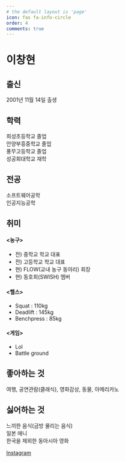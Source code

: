 ```yaml
---
# the default layout is 'page'
icon: fas fa-info-circle
order: 4
comments: true
---
```


# 이창현
## 출신
2001년 11월 14일 출생  
## 학력
희성초등학교 졸업  
안양부흥중학교 졸업  
풍무고등학교 졸업  
성공회대학교 재학  
## 전공
소프트웨어공학  
인공지능공학  
## 취미  
#### <농구>  
- 전) 중학교 학교 대표  
- 전) 고등학교 학교 대표  
- 현) FLOW(교내 농구 동아리) 회장  
- 현) 동호회(SWISH) 멤버  

#### <헬스>  
- Squat : 110kg  
- Deadlift : 145kg  
- Benchpress : 85kg  

#### <게임>  
- Lol  
- Battle ground

## 좋아하는 것  
여행, 공연관람(클래식), 영화감상, 동물, 아메리카노  
## 싫어하는 것  
느끼한 음식(금방 물리는 음식)  
일본 애니  
한국을 제외한 동아시아 영화  

[Instagram](https://www.instagram.com/chang2_1114/)


